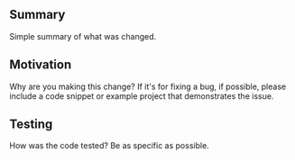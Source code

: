 ## Summary

Simple summary of what was changed.

## Motivation

Why are you making this change? If it's for fixing a bug, if possible, please include a code snippet or example project that demonstrates the issue.

## Testing

How was the code tested? Be as specific as possible.
